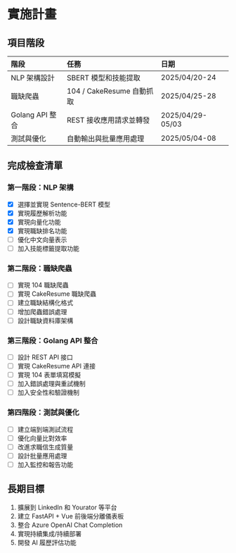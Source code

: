 # 實施計畫

## 項目階段

| 階段            | 任務                      | 日期             |
| :-------------- | :------------------------ | :--------------- |
| NLP 架構設計    | SBERT 模型和技能提取      | 2025/04/20-24    |
| 職缺爬蟲        | 104 / CakeResume 自動抓取 | 2025/04/25-28    |
| Golang API 整合 | REST 接收應用請求並轉發   | 2025/04/29-05/03 |
| 測試與優化      | 自動輸出與批量應用處理    | 2025/05/04-08    |

## 完成檢查清單

### 第一階段：NLP 架構

- [x] 選擇並實現 Sentence-BERT 模型
- [x] 實現履歷解析功能
- [x] 實現向量化功能
- [x] 實現職缺排名功能
- [ ] 優化中文向量表示
- [ ] 加入技能標籤提取功能

### 第二階段：職缺爬蟲

- [ ] 實現 104 職缺爬蟲
- [ ] 實現 CakeResume 職缺爬蟲
- [ ] 建立職缺結構化格式
- [ ] 增加爬蟲錯誤處理
- [ ] 設計職缺資料庫架構

### 第三階段：Golang API 整合

- [ ] 設計 REST API 接口
- [ ] 實現 CakeResume API 連接
- [ ] 實現 104 表單填寫模擬
- [ ] 加入錯誤處理與重試機制
- [ ] 加入安全性和驗證機制

### 第四階段：測試與優化

- [ ] 建立端到端測試流程
- [ ] 優化向量比對效率
- [ ] 改進求職信生成質量
- [ ] 設計批量應用處理
- [ ] 加入監控和報告功能

## 長期目標

1. 擴展到 LinkedIn 和 Yourator 等平台
2. 建立 FastAPI + Vue 前後端分離儀表板
3. 整合 Azure OpenAI Chat Completion
4. 實現持續集成/持續部署
5. 開發 AI 履歷評估功能
